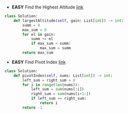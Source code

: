 - __EASY__ Find the Highest Altitude [link](https://leetcode.com/problems/find-the-highest-altitude/?envType=study-plan-v2&envId=leetcode-75)
```python
class Solution:
    def largestAltitude(self, gain: List[int]) -> int:
        summ = 0
        max_sum = 0
        for el in gain:
            summ += el
            if max_sum < summ:
                max_sum = summ
        return max_sum
```

- __EASY__ Find Pivot Index [link](https://leetcode.com/problems/find-pivot-index/?envType=study-plan-v2&envId=leetcode-75)
```python
class Solution:
    def pivotIndex(self, nums: List[int]) -> int:
        left_sum = right_sum = 0
        for i in range(len(nums)):
            left_sum = sum(nums[:i])
            right_sum = sum(nums[i+1:])
            if left_sum == right_sum:
                return i
        return -1
```

